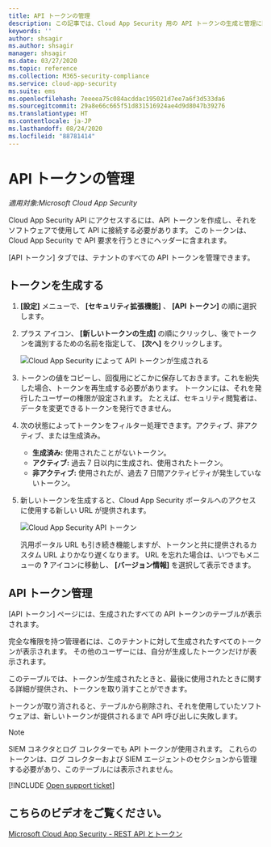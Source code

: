 ```yaml
---
title: API トークンの管理
description: この記事では、Cloud App Security 用の API トークンの生成と管理に関する情報について説明します。
keywords: ''
author: shsagir
ms.author: shsagir
manager: shsagir
ms.date: 03/27/2020
ms.topic: reference
ms.collection: M365-security-compliance
ms.service: cloud-app-security
ms.suite: ems
ms.openlocfilehash: 7eeeea75c084acddac195021d7ee7a6f3d533da6
ms.sourcegitcommit: 29a8e66c665f51d831516924ae4d9d8047b39276
ms.translationtype: HT
ms.contentlocale: ja-JP
ms.lasthandoff: 08/24/2020
ms.locfileid: "88781414"
---
```

# <a name="managing-api-tokens"></a>API トークンの管理

*適用対象:Microsoft Cloud App Security*

Cloud App Security API にアクセスするには、API トークンを作成し、それをソフトウェアで使用して API に接続する必要があります。 このトークンは、Cloud App Security で API 要求を行うときにヘッダーに含まれます。

[API トークン] タブでは、テナントのすべての API トークンを管理できます。

## <a name="generate-a-token"></a>トークンを生成する

1. **[設定]** メニューで、 **[セキュリティ拡張機能]** 、 **[API トークン]** の順に選択します。

2. プラス アイコン、 **[新しいトークンの生成]** の順にクリックし、後でトークンを識別するための名前を指定して、 **[次へ]** をクリックします。

    ![Cloud App Security によって API トークンが生成される](media/api-token-gen.png)

3. トークンの値をコピーし、回復用にどこかに保存しておきます。これを紛失した場合、トークンを再生成する必要があります。 トークンには、それを発行したユーザーの権限が設定されます。 たとえば、セキュリティ閲覧者は、データを変更できるトークンを発行できません。

4. 次の状態によってトークンをフィルター処理できます。アクティブ、非アクティブ、または生成済み。

    - **生成済み:** 使用されたことがないトークン。
    - **アクティブ:** 過去 7 日以内に生成され、使用されたトークン。
    - **非アクティブ:** 使用されたが、過去 7 日間アクティビティが発生していないトークン。

5. 新しいトークンを生成すると、Cloud App Security ポータルへのアクセスに使用する新しい URL が提供されます。

    ![Cloud App Security API トークン](media/generate-api-token.png)

    汎用ポータル URL も引き続き機能しますが、トークンと共に提供されるカスタム URL よりかなり遅くなります。 URL を忘れた場合は、いつでもメニューの **?** アイコンに移動し、 **[バージョン情報]** を選択して表示できます。

## <a name="api-token-management"></a>API トークン管理

[API トークン] ページには、生成されたすべての API トークンのテーブルが表示されます。

完全な権限を持つ管理者には、このテナントに対して生成されたすべてのトークンが表示されます。 その他のユーザーには、自分が生成したトークンだけが表示されます。

このテーブルでは、トークンが生成されたときと、最後に使用されたときに関する詳細が提供され、トークンを取り消すことができます。

トークンが取り消されると、テーブルから削除され、それを使用していたソフトウェアは、新しいトークンが提供されるまで API 呼び出しに失敗します。

> [!NOTE]
> SIEM コネクタとログ コレクターでも API トークンが使用されます。 これらのトークンは、ログ コレクターおよび SIEM エージェントのセクションから管理する必要があり、このテーブルには表示されません。

[!INCLUDE [Open support ticket](includes/support.md)]

## <a name="check-out-this-video"></a>こちらのビデオをご覧ください。

[Microsoft Cloud App Security - REST API とトークン](https://channel9.msdn.com/Shows/Microsoft-Security/Microsoft-Cloud-App-Security--REST-APIs-and-Tokens)
